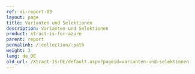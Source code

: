 ```yaml
---
ref: xi-report-03
layout: page
title: Varianten und Selektionen
description: Varianten und Selektionen
product: xtract-is-for-azure
parent: report
permalink: /:collection/:path
weight: 3
lang: de_DE
old_url: /Xtract-IS-DE/default.aspx?pageid=varianten-und-selektionen
---
```

